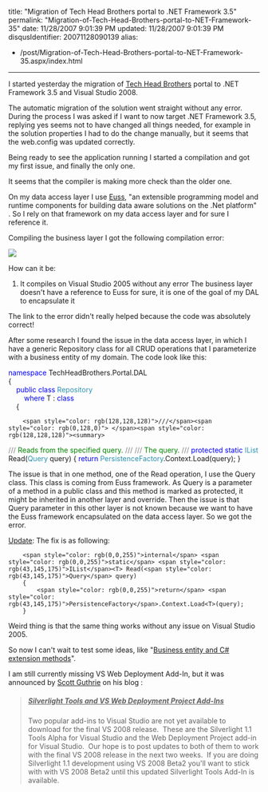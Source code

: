 title: "Migration of Tech Head Brothers portal to .NET Framework 3.5"
permalink: "Migration-of-Tech-Head-Brothers-portal-to-NET-Framework-35"
date: 11/28/2007 9:01:39 PM
updated: 11/28/2007 9:01:39 PM
disqusIdentifier: 20071128090139
alias:
 - /post/Migration-of-Tech-Head-Brothers-portal-to-NET-Framework-35.aspx/index.html
---
I started yesterday the migration of [Tech Head Brothers](http://www.techheadbrothers.com/) portal to .NET Framework 3.5 and Visual Studio 2008.

The automatic migration of the solution went straight without any error. During the process I was asked if I want to now target .NET Framework 3.5, replying yes seems not to have changed all things needed, for example in the solution properties I had to do the change manually, but it seems that the web.config was updated correctly.
<!-- more -->

Being ready to see the application running I started a compilation and got my first issue, and finally the only one.

It seems that the compiler is making more check than the older one. 

On my data access layer I use [Euss](http://euss.evaluant.com/), "an extensible programming model and runtime components for building data aware solutions on the .Net platform" . So I rely on that framework on my data access layer and for sure I reference it.

Compiling the business layer I got the following compilation error:

![](http://farm3.static.flickr.com/2162/2070512203_85b8bbec0d_o.jpg) 

How can it be:

1.  It compiles on Visual Studio 2005 without any error  The business layer doesn't have a reference to Euss for sure, it is one of the goal of my DAL to encapsulate it 

The link to the error didn't really helped because the code was absolutely correct!

After some research I found the issue in the data access layer, in which I have a generic Repository class for all CRUD operations that I parameterize with a business entity of my domain. The code look like this: 

<span style="color: rgb(0,0,255)">namespace</span> TechHeadBrothers.Portal.DAL  
{  
    <span style="color: rgb(0,0,255)">public</span> <span style="color: rgb(0,0,255)">class</span> <span style="color: rgb(43,145,175)">Repository</span><T>  
        <span style="color: rgb(0,0,255)">where</span> T : <span style="color: rgb(0,0,255)">class  
</span>    {  

        <span style="color: rgb(128,128,128)">///</span><span style="color: rgb(0,128,0)"> </span><span style="color: rgb(128,128,128)"><summary>
</span>        <span style="color: rgb(128,128,128)">///</span><span style="color: rgb(0,128,0)"> Reads from the specified query.
</span>        <span style="color: rgb(128,128,128)">///</span><span style="color: rgb(0,128,0)"> </span><span style="color: rgb(128,128,128)"></summary>
</span>        <span style="color: rgb(128,128,128)">///</span><span style="color: rgb(0,128,0)"> </span><span style="color: rgb(128,128,128)"><param name="query"></span><span style="color: rgb(0,128,0)">The query.</span><span style="color: rgb(128,128,128)"></param>
</span>        <span style="color: rgb(128,128,128)">///</span><span style="color: rgb(0,128,0)"> </span><span style="color: rgb(128,128,128)"><returns></returns>
</span>        <span style="color: rgb(0,0,255)">protected</span> <span style="color: rgb(0,0,255)">static</span> <span style="color: rgb(43,145,175)">IList</span><T> Read(<span style="color: rgb(43,145,175)">Query</span> query)
        {
            <span style="color: rgb(0,0,255)">return</span> <span style="color: rgb(43,145,175)">PersistenceFactory</span>.Context.Load<T>(query);
        }
[](http://11011.net/software/vspaste)


The issue is that in one method, one of the Read operation, I use the Query class. This class is coming from Euss framework. As Query is a parameter of a method in a public class and this method is marked as protected, it might be inherited in another layer and override. Then the issue is that Query parameter in this other layer is not known because we want to have the Euss framework encapsulated on the data access layer. So we got the error.

<u>Update</u>: The fix is as following:

        <span style="color: rgb(0,0,255)">internal</span> <span style="color: rgb(0,0,255)">static</span> <span style="color: rgb(43,145,175)">IList</span><T> Read(<span style="color: rgb(43,145,175)">Query</span> query)
        {
            <span style="color: rgb(0,0,255)">return</span> <span style="color: rgb(43,145,175)">PersistenceFactory</span>.Context.Load<T>(query);
        }

Weird thing is that the same thing works without any issue on Visual Studio 2005.

So now I can't wait to test some ideas, like "[Business entity and C# extension methods](http://weblogs.asp.net/lkempe/archive/2007/10/31/business-entity-and-c-extension-methods.aspx)".

I am still currently missing VS Web Deployment Add-In, but it was announced by [Scott Guthrie](http://weblogs.asp.net/scottgu/default.aspx) on his blog :

> ##### <u>Silverlight Tools and VS Web Deployment Project Add-Ins</u>
> 
> Two popular add-ins to Visual Studio are not yet available to download for the final VS 2008 release.  These are the Silverlight 1.1 Tools Alpha for Visual Studio and the Web Deployment Project add-in for Visual Studio.  Our hope is to post updates to both of them to work with the final VS 2008 release in the next two weeks.  If you are doing Silverlight 1.1 development using VS 2008 Beta2 you'll want to stick with with VS 2008 Beta2 until this updated Silverlight Tools Add-In is available. 
